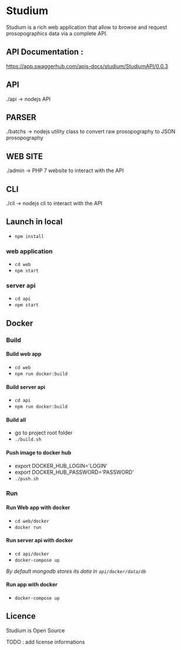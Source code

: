 # Studium

Studium is a rich web application that allow to browse and request prosopographics data via a complete API.

## API Documentation :
https://app.swaggerhub.com/apis-docs/studium/StudiumAPI/0.0.3

## API
./api -> nodejs API

## PARSER
./batchs -> nodejs utility class to convert raw prosopography to JSON prosopography

## WEB SITE
./admin -> PHP 7 website to interact with the API

## CLI
./cli -> nodejs cli to interact with the API

## Launch in local
- `npm install`

### web application
- `cd web`
- `npm start`

### server api
- `cd api`
- `npm start`

## Docker
### Build
#### Build web app
- `cd web`
- `npm run docker:build`

#### Build server api
- `cd api`
- `npm run docker:build`

#### Build all
- go to project root folder
- `./build.sh`

#### Push image to docker hub
- export DOCKER_HUB_LOGIN='LOGIN'
- export DOCKER_HUB_PASSWORD='PASSWORD'
- `./push.sh`

### Run
#### Run Web app with docker
- `cd web/docker`
- `docker run`

#### Run server api with docker
- `cd api/docker`
- `docker-compose up`

*By default mongodb stores its data in `api/docker/data/db`*

#### Run app with docker
- `docker-compose up`

## Licence
Studium is Open Source

TODO : add license informations
